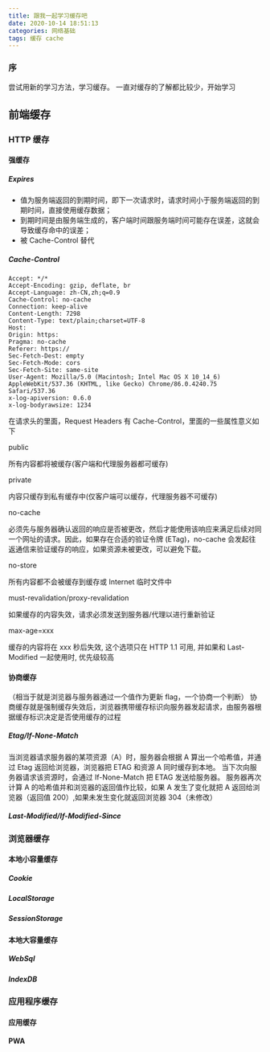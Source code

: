 ```yaml
---
title: 跟我一起学习缓存吧
date: 2020-10-14 18:51:13
categories: 网络基础
tags: 缓存 cache
---
```


### 序

尝试用新的学习方法，学习缓存。
一直对缓存的了解都比较少，开始学习

## 前端缓存

### HTTP 缓存

#### 强缓存

##### Expires

- 值为服务端返回的到期时间，即下一次请求时，请求时间小于服务端返回的到期时间，直接使用缓存数据；
- 到期时间是由服务端生成的，客户端时间跟服务端时间可能存在误差，这就会导致缓存命中的误差；
- 被 Cache-Control 替代

##### Cache-Control

```
Accept: */*
Accept-Encoding: gzip, deflate, br
Accept-Language: zh-CN,zh;q=0.9
Cache-Control: no-cache
Connection: keep-alive
Content-Length: 7298
Content-Type: text/plain;charset=UTF-8
Host:
Origin: https:
Pragma: no-cache
Referer: https://
Sec-Fetch-Dest: empty
Sec-Fetch-Mode: cors
Sec-Fetch-Site: same-site
User-Agent: Mozilla/5.0 (Macintosh; Intel Mac OS X 10_14_6) AppleWebKit/537.36 (KHTML, like Gecko) Chrome/86.0.4240.75 Safari/537.36
x-log-apiversion: 0.6.0
x-log-bodyrawsize: 1234

```

在请求头的里面，Request Headers 有 Cache-Control，里面的一些属性意义如下

public

所有内容都将被缓存(客户端和代理服务器都可缓存)

private

内容只缓存到私有缓存中(仅客户端可以缓存，代理服务器不可缓存)

no-cache

必须先与服务器确认返回的响应是否被更改，然后才能使用该响应来满足后续对同一个网址的请求。因此，如果存在合适的验证令牌 (ETag)，no-cache 会发起往返通信来验证缓存的响应，如果资源未被更改，可以避免下载。

no-store

所有内容都不会被缓存到缓存或 Internet 临时文件中

must-revalidation/proxy-revalidation

如果缓存的内容失效，请求必须发送到服务器/代理以进行重新验证

max-age=xxx

缓存的内容将在 xxx 秒后失效, 这个选项只在 HTTP 1.1 可用, 并如果和 Last-Modified 一起使用时, 优先级较高

#### 协商缓存

（相当于就是浏览器与服务器通过一个值作为更新 flag，一个协商一个判断）
协商缓存就是强制缓存失效后，浏览器携带缓存标识向服务器发起请求，由服务器根据缓存标识决定是否使用缓存的过程

##### Etag/If-None-Match

当浏览器请求服务器的某项资源（A）时，服务器会根据 A 算出一个哈希值，并通过 Etag 返回给浏览器，浏览器把 ETAG 和资源 A 同时缓存到本地。
当下次向服务器请求该资源时，会通过 If-None-Match 把 ETAG 发送给服务器。
服务器再次计算 A 的哈希值并和浏览器的返回值作比较，如果 A 发生了变化就把 A 返回给浏览器（返回值 200）,如果未发生变化就返回浏览器 304（未修改）

##### Last-Modified/If-Modified-Since

### 浏览器缓存

#### 本地小容量缓存

##### Cookie

##### LocalStorage

##### SessionStorage

#### 本地大容量缓存

##### WebSql

##### IndexDB

### 应用程序缓存

#### 应用缓存

#### PWA
